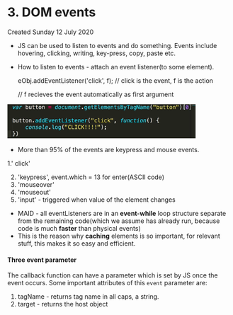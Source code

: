 # 3. DOM events
Created Sunday 12 July 2020


* JS can be used to listen to events and do something. Events include hovering, clicking, writing, key-press, copy, paste etc.
* How to listen to events - attach an event listener(to some element).

	eObj.addEventListener('click', f);	// click is the event, f is the action
	
	// f recieves the event automatically as first argument

![](vault/3._JavaScript/2._DOM_Manipulation/3._DOM_events/pasted_image.png)

* More than 95% of the events are keypress and mouse events.

1.' click'

2. 'keypress', event.which = 13 for enter(ASCII code)
3. 'mouseover'
4. 'mouseout'
5. 'input' - triggered when value of the element changes


* MAID - all eventListeners are in an **event-while** loop structure separate from the remaining code(which we assume has already run, because code is much **faster** than physical events)
* This is the reason why **caching** elements is so important, for relevant stuff, this makes it so easy and efficient.


#### Three event parameter
The callback function can have a parameter which is set by JS once the event occurs. Some important attributes of this ``event`` parameter are:

1. tagName - returns tag name in all caps, a string.
2. target - returns the host object


